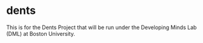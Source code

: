 # dents
This is for the Dents Project that will be run under the Developing Minds Lab (DML) at Boston University.
